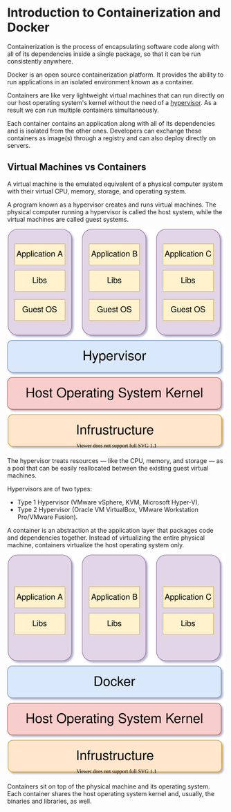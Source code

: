 # Introduction to Containerization and Docker

Containerization is the process of encapsulating software code along with all of its dependencies inside a single package, so that it can be run consistently anywhere.

Docker is an open source containerization platform. It provides the ability to run applications in an isolated environment known as a container.

Containers are like very lightweight virtual machines that can run directly on our host operating system's kernel without the need of a [hypervisor](https://www.redhat.com/en/topics/virtualization/what-is-a-hypervisor). As a result we can run multiple containers simultaneously.

Each container contains an application along with all of its dependencies and is isolated from the other ones. Developers can exchange these containers as image\(s\) through a registry and can also deploy directly on servers.

## Virtual Machines vs Containers

A virtual machine is the emulated equivalent of a physical computer system with their virtual CPU, memory, storage, and operating system.

A program known as a hypervisor creates and runs virtual machines. The physical computer running a hypervisor is called the host system, while the virtual machines are called guest systems.

![](.gitbook/assets/virtual-machines.svg)

The hypervisor treats resources — like the CPU, memory, and storage — as a pool that can be easily reallocated between the existing guest virtual machines.

Hypervisors are of two types:

* Type 1 Hypervisor \(VMware vSphere, KVM, Microsoft Hyper-V\).
* Type 2 Hypervisor \(Oracle VM VirtualBox, VMware Workstation Pro/VMware Fusion\).

A container is an abstraction at the application layer that packages code and dependencies together. Instead of virtualizing the entire physical machine, containers virtualize the host operating system only.

![](.gitbook/assets/containers.svg)

Containers sit on top of the physical machine and its operating system. Each container shares the host operating system kernel and, usually, the binaries and libraries, as well.

